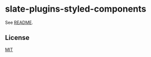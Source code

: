 # slate-plugins-styled-components

See [README](https://github.com/udecode/slate-plugins).

## License

[MIT](../../../LICENSE)
